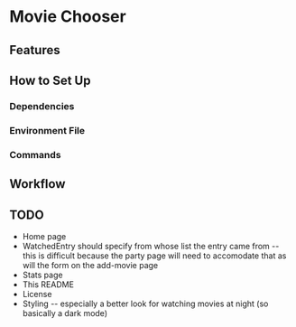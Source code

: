 # Movie Chooser

## Features

## How to Set Up

### Dependencies

### Environment File

### Commands

## Workflow

## TODO

- Home page
- WatchedEntry should specify from whose list the entry came from -- this is difficult because the party page will need to accomodate that as will the form on the add-movie page
- Stats page
- This README
- License
- Styling -- especially a better look for watching movies at night (so basically a dark mode)
